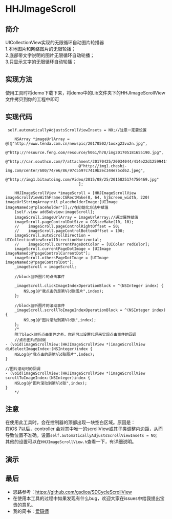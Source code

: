 HHJImageScroll
==============

简介
--------------
UICollectionView实现的无限循环自动图片轮播器<br>
1.本地图片和网络图片的无限轮播；<br>
2.底部带文字说明的图片无限循环自动轮播；<br>
3.只显示文字的无限循环自动轮播；<br>

实现方法
-------
使用工具时将demo下载下来，将demo中的Lib文件夹下的HHJImageScrollView文件拷贝到你的工程中即可<br>

实现代码
-------
```
 self.automaticallyAdjustsScrollViewInsets = NO;//注意一定要设置
    
    NSArray *imageUrlArray = @[@"http://www.tenda.com.cn/newspic/20170502/1ooxg23vu2n.jpg",
                                @"http://resource.feng.com/resource/h061/h78/img201705181655190.jpg",
                                @"http://car.southcn.com/7/attachment/20170425/20034044/414e22d1259941f49864.jpg",
                                @"http://img1.cheshi-img.com/center/600/74/e6/86/97c5597c7419b2ec344e75cd62.jpeg",
                                @"http://img1.bitautoimg.com/Video/2015/08/25/2015825174750469.jpg"
                                ];
    
    HHJImageScrollView *imageScroll = [HHJImageScrollView imageScrollViewWithFrame:CGRectMake(0, 64, hjScreen_width, 220) imageUrlStringArray:nil placeholderImage:[UIImage imageNamed:@"placeholder"]];//在初始化方法中赋值
    [self.view addSubview:imageScroll];
    imageScroll.imageUrlArray = imageUrlArray;//通过属性赋值
    imageScroll.pageControlDotSize = CGSizeMake(10, 10);
    //    imageScroll.pageControlRightOffset = 50;
    //    imageScroll.pageControlBottomOffset = 100;
    imageScroll.autoScrollDirection = UICollectionViewScrollDirectionHorizontal;
    //    imageScroll.currentPageDotColor = [UIColor redColor];
    imageScroll.currentPageDotImage = [UIImage imageNamed:@"pageControlCurrentDot"];
    imageScroll.othersPageDotImage = [UIImage imageNamed:@"pageControlDot"];
    _imageScroll = imageScroll;
    
    //block监听图片的点击事件
    
    _imageScroll.clickImageIndexOperationBlock = ^(NSInteger index) {
        NSLog(@"我点击的是第%ld张图片",index);
    };
    
    //block监听图片的滚动事件
    _imageScroll.scrollToImageIndexOperationBlock = ^(NSInteger index) {
        NSLog(@"图片滚动到第%ld张",index);
    };
    /*
    除了block监听点击事件之外，你还可以设置代理来实现点击事件的回调
    //点击图片的回调
- (void)imageScrollView:(HHJImageScrollView *)imageScrollView didSelectImageIndex:(NSInteger)index {
    NSLog(@"我点击的是第%ld张图片",index);
}

//图片滚动时的回调
- (void)imageScrollView:(HHJImageScrollView *)imageScrollView scrollToImageIndex:(NSInteger)index {
    NSLog(@"图片滚动到第%ld张",index);
}
    */
```
注意
-------
在使用此工具时，会在控制器的顶部出现一块空白区域。原因是：<br>
在iOS 7以后，controller 会对其中唯一的scrollView或其子类调整内边距，从而导致位置不准确。设置`self.automaticallyAdjustsScrollViewInsets = NO`;<br>
其他的设置可以在`HHJImageScrollView.h`查看一下，有详细说明。<br>

演示
-------

最后
-------
* 思路参考：https://github.com/gsdios/SDCycleScrollView
* 在使用本工具的过程中如果发现有什么bug，欢迎大家在issues中给我提出宝贵的意见。
* 我的简书：[爱码师](http://www.jianshu.com/u/294a717ea284 "爱码师")
